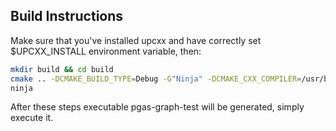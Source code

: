 ## Build Instructions

Make sure that you've installed upcxx and have correctly set $UPCXX_INSTALL environment variable, then:

```sh
mkdir build && cd build
cmake .. -DCMAKE_BUILD_TYPE=Debug -G"Ninja" -DCMAKE_CXX_COMPILER=/usr/bin/g++ 
ninja
```

After these steps executable pgas-graph-test will be generated, simply execute it. 
